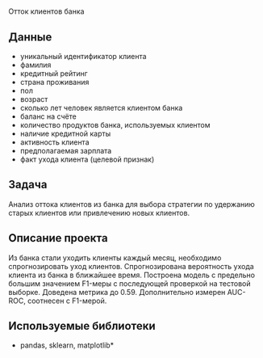 # 
Отток клиентов банка

## Данные

* уникальный идентификатор клиента
* фамилия
* кредитный рейтинг
* страна проживания
* пол
* возраст
* сколько лет человек является клиентом банка
* баланс на счёте
* количество продуктов банка, используемых клиентом
* наличие кредитной карты
* активность клиента
* предполагаемая зарплата
* факт ухода клиента (целевой признак)

## Задача

Анализ оттока клиентов из банка для выбора стратегии по удержанию старых клиентов или привлечению новых клиентов.

## Описание проекта

Из банка стали уходить клиенты каждый месяц, необходимо спрогнозировать уход клиентов. 
Спрогнозирована вероятность ухода клиента из банка в ближайшее время.
Построена модель с предельно большим значением F1-меры с последующей проверкой на тестовой выборке. Доведена метрика до 0.59. 
Дополнительно измерен AUC-ROC, соотнесен с F1-мерой.

## Используемые библиотеки
* pandas, sklearn, matplotlib*
